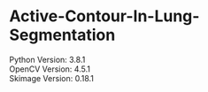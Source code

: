 # Active-Contour-In-Lung-Segmentation

Python Version: 3.8.1         <br />
OpenCV Version: 4.5.1         <br />
Skimage Version: 0.18.1       <br />
